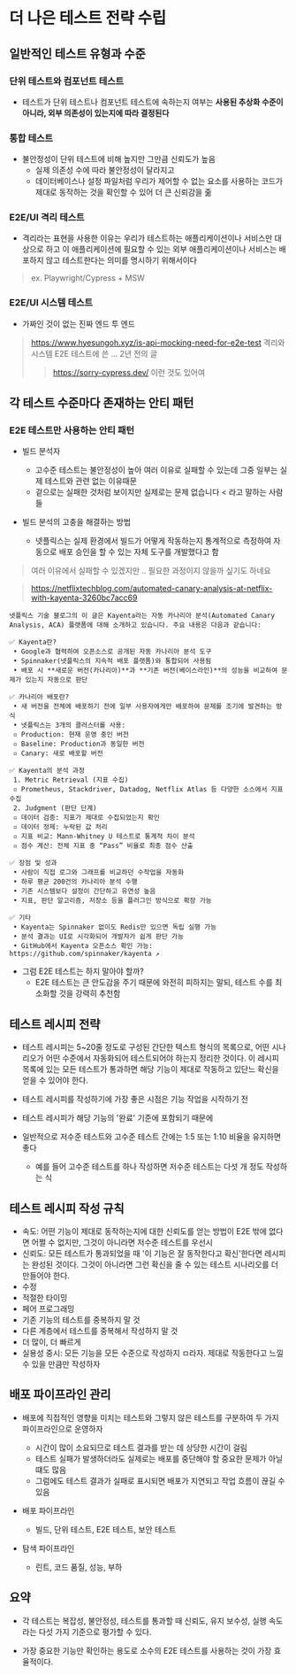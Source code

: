 # 더 나은 테스트 전략 수립

## 일반적인 테스트 유형과 수준

### 단위 테스트와 컴포넌트 테스트

* 테스트가 단위 테스트나 컴포넌트 테스트에 속하는지 여부는 **사용된 추상화 수준이 아니라, 외부 의존성이 있는지에 따라 결정된다**

### 통합 테스트

* 불안정성이 단위 테스트에 비해 높지만 그만큼 신뢰도가 높음
  + 실제 의존성 수에 따라 불안정성이 달라지고
  + 데이터베이스나 설정 파일처럼 우리가 제어할 수 없는 요소를 사용하는 코드가 제대로 동작하는 것을 확인할 수 있어 더 큰 신뢰감을 줆

### E2E/UI 격리 테스트 

* 격리라는 표현을 사용한 이유는 우리가 테스트하는 애플리케이션이나 서비스만 대상으로 하고 이 애플리케이션에 필요할 수 있는 외부 애플리케이션이나 서비스는 배포하지 않고 테스트한다는 의미를 명시하기 위해서이다

> ex. Playwright/Cypress + MSW

### E2E/UI 시스템 테스트

* 가짜인 것이 없는 진짜 엔드 투 엔드

> https://www.hyesungoh.xyz/is-api-mocking-need-for-e2e-test
> 격리와 시스템 E2E 테스트에 쓴 ... 2년 전의 글
>
> > https://sorry-cypress.dev/ 
> > 이런 것도 있어여

## 각 테스트 수준마다 존재하는 안티 패턴

### E2E 테스트만 사용하는 안티 패턴

* 빌드 분석자
  + 고수준 테스트는 불안정성이 높아 여러 이유로 실패할 수 있는데 그중 일부는 실제 테스트와 관련 없는 이유때문
  + 겉으로는 실패한 것처럼 보이지만 실제로는 문제 없습니다 < 라고 말하는 사람들
  
* 빌드 분석의 고충을 해결하는 방법
  + 넷플릭스는 실제 환경에서 빌드가 어떻게 작동하는지 통계적으로 측정하여 자동으로 배포 승인을 할 수 있는 자체 도구를 개발했다고 함

> 여러 이유에서 실패할 수 있겠지만 .. 필요한 과정이지 않을까 싶기도 하네요

> https://netflixtechblog.com/automated-canary-analysis-at-netflix-with-kayenta-3260bc7acc69

```
넷플릭스 기술 블로그의 이 글은 Kayenta라는 자동 카나리아 분석(Automated Canary Analysis, ACA) 플랫폼에 대해 소개하고 있습니다. 주요 내용은 다음과 같습니다:

✅ Kayenta란?
 • Google과 협력하여 오픈소스로 공개된 자동 카나리아 분석 도구
 • Spinnaker(넷플릭스의 지속적 배포 플랫폼)와 통합되어 사용됨
 • 배포 시 **새로운 버전(카나리아)**과 **기존 버전(베이스라인)**의 성능을 비교하여 문제가 있는지 자동으로 판단

✅ 카나리아 배포란?
 • 새 버전을 전체에 배포하기 전에 일부 사용자에게만 배포하여 문제를 조기에 발견하는 방식
 • 넷플릭스는 3개의 클러스터를 사용:
 ▫ Production: 현재 운영 중인 버전
 ▫ Baseline: Production과 동일한 버전
 ▫ Canary: 새로 배포할 버전

✅ Kayenta의 분석 과정
 1. Metric Retrieval (지표 수집)
 ▫ Prometheus, Stackdriver, Datadog, Netflix Atlas 등 다양한 소스에서 지표 수집
 2. Judgment (판단 단계)
 ▫ 데이터 검증: 지표가 제대로 수집되었는지 확인
 ▫ 데이터 정제: 누락된 값 처리
 ▫ 지표 비교: Mann-Whitney U 테스트로 통계적 차이 분석
 ▫ 점수 계산: 전체 지표 중 “Pass” 비율로 최종 점수 산출

✅ 장점 및 성과
 • 사람이 직접 로그와 그래프를 비교하던 수작업을 자동화
 • 하루 평균 200건의 카나리아 분석 수행
 • 기존 시스템보다 설정이 간단하고 유연성 높음
 • 지표, 판단 알고리즘, 저장소 등을 플러그인 방식으로 확장 가능

✅ 기타
 • Kayenta는 Spinnaker 없이도 Redis만 있으면 독립 실행 가능
 • 분석 결과는 UI로 시각화되어 개발자가 쉽게 판단 가능
 • GitHub에서 Kayenta 오픈소스 확인 가능: https://github.com/spinnaker/kayenta ↗
```

* 그럼 E2E 테스트는 하지 말아야 할까?
  + E2E 테스트는 큰 안도감을 주기 때문에 와전히 피하지는 말되, 테스트 수를 최소화할 것을 강력히 추천함

## 테스트 레시피 전략

* 테스트 레시피는 5~20줄 정도로 구성된 간단한 텍스트 형식의 목록으로, 어떤 시나리오가 어떤 수준에서 자동화되어 테스트되어야 하는지 정리한 것이다. 이 레시피 목록에 있는 모든 테스트가 통과하면 해당 기능이 제대로 작동하고 있단느 확신을 얻을 수 있어야 한다.

* 테스트 레시피를 작성하기에 가장 좋은 시점은 기능 작업을 시작하기 전
* 테스트 레시피가 해당 기능의 '완료' 기준에 포함되기 때문에

* 일반적으로 저수준 테스트와 고수준 테스트 간에는 1:5 또는 1:10 비율을 유지하면 좋다
  + 예를 들어 고수준 테스트를 하나 작성하면 저수준 테스트는 다섯 개 정도 작성하는 식

## 테스트 레시피 작성 규칙

* 속도: 어떤 기능이 제대로 동작하는지에 대한 신뢰도를 얻는 방법이 E2E 밖에 없다면 어쩔 수 없지만, 그것이 아니라면 저수준 테스트를 우선시
* 신뢰도: 모든 테스트가 통과되었을 때 '이 기능은 잘 동작한다고 확신'한다면 레시피는 완성된 것이다. 그것이 아니라면 그런 확신을 줄 수 있는 테스트 시나리오를 더 만들어야 한다.
* 수정
* 적절한 타이밍
* 페어 프로그래밍
* 기존 기능의 테스트를 중복하지 말 것
* 다른 계층에서 테스트를 중복해서 작성하지 말 것
* 더 많이, 더 빠르게
* 실용성 중시: 모든 기능을 모든 수준으로 작성하지 ㅁ라자. 제대로 작동한다고 느낄수 있을 만큼만 작성하자

## 배포 파이프라인 관리

* 배포에 직접적인 영향을 미치는 테스트와 그렇지 않은 테스트를 구분하여 두 가지 파이프라인으로 운영하자
  + 시간이 많이 소요되므로 테스트 결과를 받는 데 상당한 시간이 걸림
  + 테스트 실패가 발생하더라도 실제로는 배포를 중단해야 할 중요한 문제가 아닐 떄도 많음
  + 그럼에도 테스트 결과가 실패로 표시되면 배포가 지연되고 작업 흐름이 끊길 수 있음

* 배포 파이프라인
  + 빌드, 단위 테스트, E2E 테스트, 보안 테스트

* 탐색 파이프라인
  + 린트, 코드 품질, 성능, 부하

## 요약

* 각 테스트는 복잡성, 불안정성, 테스트를 통과할 때 신뢰도, 유지 보수성, 실행 속도라는 다섯 가지 기준으로 평가할 수 있다.

* 가장 중요한 기능만 확인하는 용도로 소수의 E2E 테스트를 사용하는 것이 가장 효율적이다.
